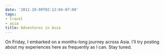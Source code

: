 ```yaml
---
date: '2011-10-09T02:12:04-07:00'
tags:
- travel
- asia
title: Adventures in Asia
---
```


On Friday, I embarked on a months-long journey across Asia. I'll try posting about my experiences here as frequently as I can. Stay tuned.
